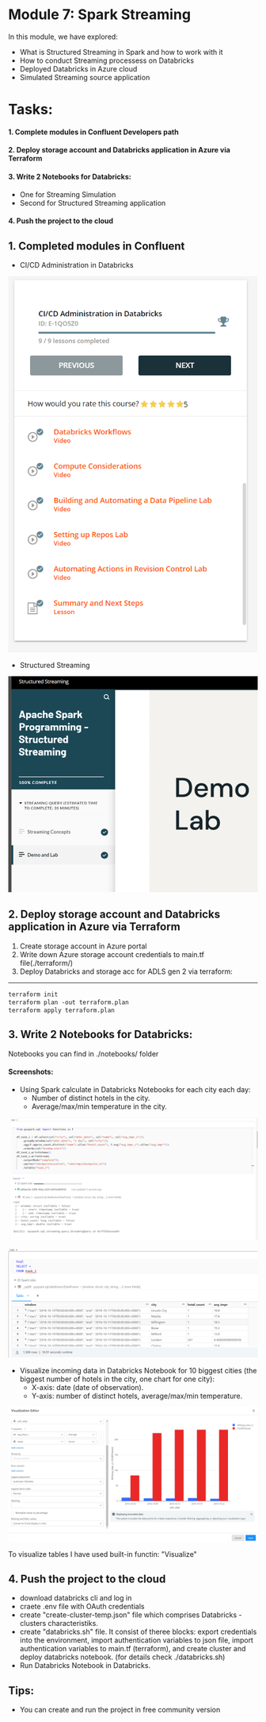 # Module 7: Spark Streaming

In this module, we have explored:

- What is Structured Streaming in Spark and how to work with it
- How to conduct Streaming processess on Databricks
- Deployed Databricks in Azure cloud
- Simulated Streaming source application

# Tasks:

#### 1. Complete modules in Confluent Developers path
#### 2. Deploy storage account and Databricks application in Azure via Terraform
#### 3. Write 2 Notebooks for Databricks:
 - One for Streaming Simulation
 - Second for Structured Streaming application
#### 4. Push the project to the cloud

## 1. Completed modules in Confluent

 - CI/CD Administration in Databricks
   
![CI/CD](certificates/CI-CD.png)

 - Structured Streaming
   
![Structured Streaming](<certificates/Structured Streaming.png>)

## 2. Deploy storage account and Databricks application in Azure via Terraform

1. Create storage account in Azure portal
2. Write down Azure storage account credentials to main.tf file(./terraform/)
4. Deploy Databricks and storage acc for ADLS gen 2 via terraform:
---
    terraform init
    terraform plan -out terraform.plan
    terraform apply terraform.plan

## 3. Write 2 Notebooks for Databricks:

Notebooks you can find in ./notebooks/ folder

#### Screenshots:
- Using Spark calculate in Databricks Notebooks for each city each day:
    - Number of distinct hotels in the city.
    - Average/max/min temperature in the city.

![1st task](screenshots/1st_task.png)

![1st task table](screenshots/1st_task_table.png)

- Visualize incoming data in Databricks Notebook for 10 biggest cities (the biggest number of hotels in the city, one chart for one city):
    - X-axis: date (date of observation).
    - Y-axis: number of distinct hotels, average/max/min temperature.

![first city](screenshots/visualization.png)

To visualize tables I have used built-in functin: "Visualize"

## 4. Push the project to the cloud
- download databricks cli and log in
- craete .env file with OAuth credentials
- create "create-cluster-temp.json" file which comprises Databricks - clusters characteristiks.
- create "databricks.sh" file. It consist of theree blocks: export credentials into the environment, import authentication variables to json file, import authentication variables to main.tf (terraform), and create cluster and deploy databricks notebook. (for details check ./databricks.sh)
- Run Databricks Notebook in Databricks.

## Tips:
 - You can create and run the project in free community version
